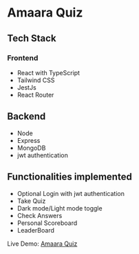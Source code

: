 # Amaara Quiz

## Tech Stack

### Frontend
- React with TypeScript
- Tailwind CSS
- JestJs 
- React Router 

## Backend
- Node
- Express
- MongoDB
- jwt authentication

## Functionalities implemented

- Optional Login with jwt authentication
- Take Quiz
- Dark mode/Light mode toggle
- Check Answers
- Personal Scoreboard
- LeaderBoard 


Live Demo: [Amaara Quiz](https://amaara-quiz.netlify.app/)
